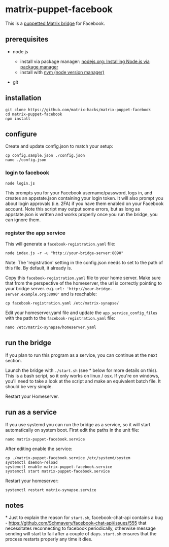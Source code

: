# matrix-puppet-facebook

This is a [puppetted Matrix bridge](https://github.com/AndrewJDR/matrix-puppet-bridge) for Facebook.

## prerequisites

- node.js

	- install via package manager: [nodejs.org: Installing Node.js via package manager
](https://nodejs.org/en/download/package-manager/)
	- install with [nvm (node version manager)](https://github.com/creationix/nvm#installation)

- git

## installation

```
git clone https://github.com/matrix-hacks/matrix-puppet-facebook
cd matrix-puppet-facebook
npm install
```

## configure

Create and update config.json to match your setup:

```
cp config.sample.json ./config.json
nano ./config.json
```

### login to facebook

```
node login.js
```
This prompts you for your Facebook username/password, logs in, and creates an appstate.json containing your login token. It will also prompt you about login approvals (i.e. 2FA) if you have them enabled on your Facebook account. Note this script may output some errors, but as long as appstate.json is written and works properly once you run the bridge, you can ignore them.

### register the app service

This will generate a `facebook-registration.yaml` file: 

```
node index.js -r -u "http://your-bridge-server:8090"
```

Note: The 'registration' setting in the config.json needs to set to the path of this file. By default, it already is.

Copy this `facebook-registration.yaml` file to your home server. Make sure that from the perspective of the homeserver, the url is correctly pointing to your bridge server. e.g. `url: 'http://your-bridge-server.example.org:8090'` and is reachable:

```
cp facebook-registration.yaml /etc/matrix-synapse/
```

Edit your homeserver.yaml file and update the `app_service_config_files` with the path to the `facebook-registration.yaml` file:

```
nano /etc/matrix-synapse/homeserver.yaml
```

## run the bridge

If you plan to run this program as a service, you can continue at the next section.

Launch the bridge with ```./start.sh``` (see \* below for more details on this). This is a bash script, so it only works on linux / osx. If you're on windows, you'll need to take a look at the script and make an equivalent batch file. It should be very simple.

Restart your Homeserver.

## run as a service

If you use systemd you can run the  bridge as a service, so it will start automatically on system boot.
First edit the paths in the unit file:


```
nano matrix-puppet-facebook.service
```

After editing enable the service: 

```
cp ./matrix-puppet-facebook.service /etc/systemd/system
systemctl daemon-reload
systemctl enable matrix-puppet-facebook.service
systemctl start matrix-puppet-facebook.service
```

Restart your homeserver:

```
systemctl restart matrix-synapse.service
```

## notes

\* Just to explain the reason for `start.sh`, facebook-chat-api contains a bug - https://github.com/Schmavery/facebook-chat-api/issues/555 that necessitates reconnecting to facebook periodically, otherwise message sending will start to fail after a couple of days. `start.sh` ensures that the process restarts properly any time it dies.
